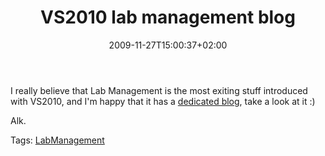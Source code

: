 ﻿---
title: "VS2010 lab management blog"
description: ""
date: 2009-11-27T15:00:37+02:00
draft: false
tags: [Lab Management]
categories: [Team Foundation Server]
---
I really believe that Lab Management is the most exiting stuff introduced with VS2010, and I'm happy that it has a [dedicated blog](http://blogs.msdn.com/lab_management/default.aspx), take a look at it :)

Alk.

Tags: [LabManagement](http://technorati.com/tag/LabManagement)
